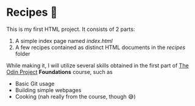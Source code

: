 # Recipes 🥘

This is my first HTML project. It consists of 2 parts:
1. A simple index page named *index.html*
2. A few recipes contained as distinct HTML documents in the *recipes* folder

While making it, I will utilize several skills obtained in the first part of [The Odin Project](https://theodinproject.com) **Foundations** course, such as
- Basic Git usage
- Building simple webpages
- Cooking (nah really from the course, though 😅)
